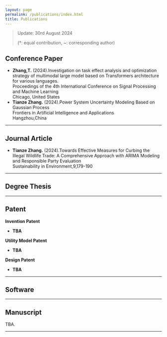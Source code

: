 ```yaml
---
layout: page
permalink: /publications/index.html
title: Publications
---
```


> Update: 30rd August 2024
>
> (†: equal contribution, ~: corresponding author)

## Conference Paper

- **Zhang,T.** (2024).Investigation on task effect analysis and optimization strategy of multimodal large model based on Transformers architecture for various languages.
  <br>Proceedings of the 4th International Conference on Signal Processing and Machine Learning<br>Chicago, United States<br>
- **Tianze Zhang.** (2024).Power System Uncertainty Modeling Based on Gaussian Process<br>Frontiers in Artificial Intelligence and Applications<br>
  Hangzhou,China

---

## Journal Article

- **Tianze Zhang.** (2024).Towards Effective Measures for Curbing the Illegal Wildlife Trade: A Comprehensive Approach with ARIMA Modeling and Responsible Party Evaluation
  <br> Sustainability in Environment,9,179-190

---

## Degree Thesis

---

## Patent

**Invention Patent**
- **TBA**

**Utility Model Patent**
- **TBA**

**Design Patent**
- **TBA**

---

## Software

---

## Manuscript

TBA.
<br>

---
